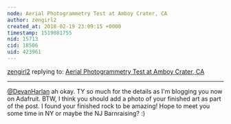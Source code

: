 ```yaml
---
node: Aerial Photogrammetry Test at Amboy Crater, CA
author: zengirl2
created_at: 2018-02-19 23:09:15 +0000
timestamp: 1519081755
nid: 15713
cid: 18506
uid: 423961
---
```




[zengirl2](../profile/zengirl2) replying to: [Aerial Photogrammetry Test at Amboy Crater, CA](../notes/DevanHarlan/02-11-2018/photogrammetry-test-at-amboy-crater-ca)

----
[@DevanHarlan](/profile/DevanHarlan) ah okay. TY so much for the details as I'm blogging you now on Adafruit. BTW, I think you should add a photo of your finished art as part of the post. I found your finished rock to be amazing! Hope to meet you some time in NY or maybe the NJ Barnraising? :)